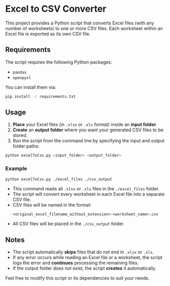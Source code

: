 # Excel to CSV Converter

This project provides a Python script that converts Excel files (with any number of worksheets) to one or more CSV files. Each worksheet within an Excel file is exported as its own CSV file.

## Requirements

The script requires the following Python packages:
- `pandas`
- `openpyxl`

You can install them via:

```bash
pip install -r requirements.txt
```

## Usage

1. **Place** your Excel files (in `.xlsx` or `.xls` format) inside an **input folder**.
2. **Create** an **output folder** where you want your generated CSV files to be stored.
3. Run the script from the command line by specifying the input and output folder paths:

```bash
python excelToCsv.py <input_folder> <output_folder>
```

### Example

```bash
python excelToCsv.py ./excel_files ./csv_output
```

- This command reads all `.xlsx` or `.xls` files in the `./excel_files` folder.
- The script will convert every worksheet in each Excel file into a separate CSV file.
- CSV files will be named in the format:
  ```
  <original_excel_filename_without_extension>-<worksheet_name>.csv
  ```
- All CSV files will be placed in the `./csv_output` folder.

## Notes

- The script automatically **skips** files that do not end in `.xlsx` or `.xls`.
- If any error occurs while reading an Excel file or a worksheet, the script logs the error and **continues** processing the remaining files.
- If the output folder does not exist, the script **creates** it automatically.

Feel free to modify this script or its dependencies to suit your needs.